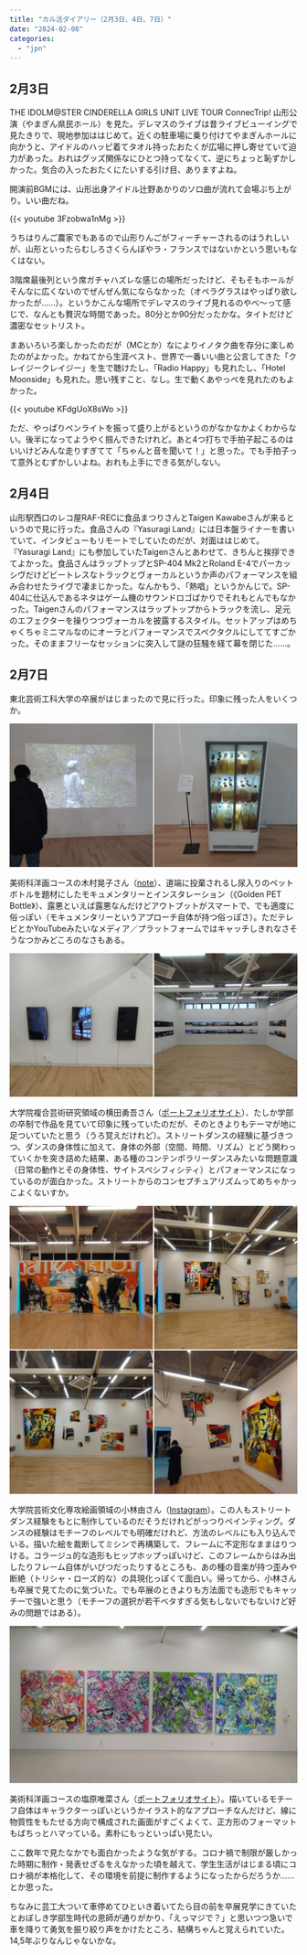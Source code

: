 ```yaml
---
title: "カル活ダイアリー（2月3日、4日、7日）"
date: "2024-02-08"
categories: 
  - "jpn"
---
```


## 2月3日

THE IDOLM@STER CINDERELLA GIRLS UNIT LIVE TOUR ConnecTrip! 山形公演（やまぎん県民ホール）を見た。デレマスのライブは昔ライブビューイングで見たきりで、現地参加ははじめて。近くの駐車場に乗り付けてやまぎんホールに向かうと、アイドルのハッピ着てタオル持ったおたくが広場に押し寄せていて迫力があった。おれはグッズ関係なにひとつ持ってなくて、逆にちょっと恥ずかしかった。気合の入ったおたくにたいする引け目、ありますよね。

開演前BGMには、山形出身アイドル辻野あかりのソロ曲が流れて会場ぶち上がり。いい曲だね。

{{< youtube 3Fzobwa1nMg >}}

うちはりんご農家でもあるので山形りんごがフィーチャーされるのはうれしいが、山形といったらむしろさくらんぼやラ・フランスではないかという思いもなくはない。

3階席最後列という席ガチャハズレな感じの場所だったけど、そもそもホールがそんなに広くないのでぜんぜん気にならなかった（オペラグラスはやっぱり欲しかったが……）。というかこんな場所でデレマスのライブ見れるのやべ～って感じで、なんとも贅沢な時間であった。80分とか90分だったかな。タイトだけど濃密なセットリスト。

まあいろいろ楽しかったのだが（MCとか）なによりイノタク曲を存分に楽しめたのがよかった。かねてから生涯ベスト、世界で一番いい曲と公言してきた「クレイジークレイジー」を生で聴けたし、「Radio Happy」も見れたし、「Hotel Moonside」も見れた。思い残すこと、なし。生で動くあやっぺを見れたのもよかった。

{{< youtube KFdgUoX8sWo >}}

ただ、やっぱりペンライトを振って盛り上がるというのがなかなかよくわからない。後半になってようやく掴んできたけれど。あと4つ打ちで手拍子起こるのはいいけどみんな走りすぎてて「ちゃんと音を聞いて！」と思った。でも手拍子って意外とむずかしいよね。おれも上手にできる気がしない。

## 2月4日

山形駅西口のレコ屋RAF-RECに食品まつりさんとTaigen Kawabeさんが来るというので見に行った。食品さんの『Yasuragi Land』には日本盤ライナーを書いていて、インタビューもリモートでしていたのだが、対面ははじめて。『Yasuragi Land』にも参加していたTaigenさんとあわせて、きちんと挨拶できてよかった。食品さんはラップトップとSP-404 Mk2とRoland E-4でパーカッシヴだけどビートレスなトラックとヴォーカルというか声のパフォーマンスを組み合わせたライヴで凄まじかった。なんかもう、「熱唱」というかんじで。SP-404に仕込んであるネタはゲーム機のサウンドロゴばかりでそれもとんでもなかった。Taigenさんのパフォーマンスはラップトップからトラックを流し、足元のエフェクターを操りつつヴォーカルを披露するスタイル。セットアップはめちゃくちゃミニマルなのにオーラとパフォーマンスでスペクタクルにしててすごかった。そのままフリーなセッションに突入して謎の狂騒を経て幕を閉じた……。

## 2月7日

東北芸術工科大学の卒展がはじまったので見に行った。印象に残った人をいくつか。

![](images/20240207_kimura-1024x510.jpg)

美術科洋画コースの木村晃子さん（[note](https://note.com/akiko_kimura732/)）、道端に投棄されるし尿入りのペットボトルを題材にしたモキュメンタリーとインスタレーション（《Golden PET Bottle》）、露悪といえば露悪なんだけどアウトプットがスマートで、でも適度に俗っぽい（モキュメンタリーというアプローチ自体が持つ俗っぽさ）。ただテレビとかYouTubeみたいなメディア／プラットフォームではキャッチしきれなさそうなつかみどころのなさもある。

![](images/20240207_yokota-1024x510.jpg)

大学院複合芸術研究領域の横田勇吾さん（[ポートフォリオサイト](https://yugoyokota.myportfolio.com/)）、たしか学部の卒制で作品を見ていて印象に残っていたのだが、そのときよりもテーマが地に足ついていたと思う（うろ覚えだけれど）。ストリートダンスの経験に基づきつつ、ダンスの身体性に加えて、身体の外部（空間、時間、リズム）とどう関わっていくかを突き詰めた結果、ある種のコンテンポラリーダンスみたいな問題意識（日常の動作とその身体性、サイトスペシフィシティ）とパフォーマンスになっているのが面白かった。ストリートからのコンセプチュアリズムってめちゃかっこよくないすか。

![](images/20240207_kobayashi-1024x1024.jpg)

大学院芸術文化専攻絵画領域の小林由さん（[Instagram](https://www.instagram.com/kobayashi_yuip/)）。この人もストリートダンス経験をもとに制作しているのだそうだけれどがっつりペインティング。ダンスの経験はモチーフのレベルでも明確だけれど、方法のレベルにも入り込んでいる。描いた絵を裁断してミシンで再構築して、フレームに不定形なままはりつける。コラージュ的な造形もヒップホップっぽいけど、このフレームからはみ出したりフレーム自体がいびつだったりするところも、あの種の音楽が持つ歪みや断絶（トリシャ・ローズ的な）の具現化っぽくて面白い。帰ってから、小林さんも卒展で見てたのに気づいた。でも卒展のときよりも方法面でも造形でもキャッチーで強いと思う（モチーフの選択が若干ベタすぎる気もしないでもないけど好みの問題ではある）。

![](images/IMG_20240207_150633-1024x560.jpg)

美術科洋画コースの塩原唯菜さん（[ポートフォリオサイト](https://nunuunu0131.wixsite.com/31shiobara)）。描いているモチーフ自体はキャラクターっぽいというかイラスト的なアプローチなんだけど、線に物質性をもたせる方向で構成された画面がすごくよくて、正方形のフォーマットもばちっとハマっている。素朴にもっといっぱい見たい。

ここ数年で見たなかでも面白かったような気がする。コロナ禍で制限が厳しかった時期に制作・発表せざるをえなかった頃を越えて、学生生活がはじまる頃にコロナ禍が本格化して、その環境を前提に制作するようになったからだろうか……とか思った。

ちなみに芸工大ついて車停めてひといき着いてたら目の前を卒展見学にきていたとおぼしき学部生時代の恩師が通りがかり、「えっマジで？」と思いつつ急いで車を降りて勇気を振り絞り声をかけたところ、結構ちゃんと覚えられていた。14,5年ぶりなんじゃないかな。
